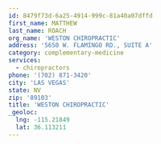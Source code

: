 ```yaml
---
id: 8479f73d-6a25-4914-999c-81a40a07dffd
first_name: MATTHEW
last_name: ROACH
org_name: 'WESTON CHIROPRACTIC'
address: '5650 W. FLAMINGO RD., SUITE A'
category: complementary-medicine
services:
  - chiropractors
phone: '(702) 871-3420'
city: 'LAS VEGAS'
state: NV
zip: '89103'
title: 'WESTON CHIROPRACTIC'
_geoloc:
  lng: -115.21849
  lat: 36.113211
---
```

